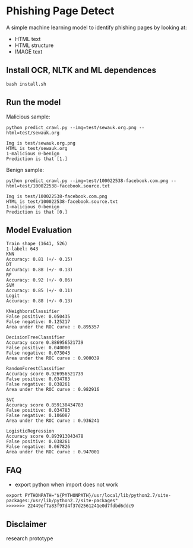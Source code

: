 # Phishing Page Detect

A simple machine learning model to identify phishing pages by looking at:

* HTML text
* HTML structure
* IMAGE text

## Install OCR, NLTK and ML dependences
```
bash install.sh
```

## Run the model

Malicious sample:
```
python predict_crawl.py --img=test/sewauk.org.png --html=test/sewauk.org

Img is test/sewauk.org.png
HTML is test/sewauk.org
1-malicious 0-benign
Prediction is that [1.]
```

Benign sample:
```
python predict_crawl.py --img=test/100022538-facebook.com.png --html=test/100022538-facebook.source.txt

Img is test/100022538-facebook.com.png
HTML is test/100022538-facebook.source.txt
1-malicious 0-benign
Prediction is that [0.]
```


## Model Evaluation
```
Train shape (1641, 526)
1-label: 643
KNN
Accuracy: 0.81 (+/- 0.15)
DT
Accuracy: 0.88 (+/- 0.13)
RF
Accuracy: 0.92 (+/- 0.06)
SVM
Accuracy: 0.85 (+/- 0.11)
Logit
Accuracy: 0.88 (+/- 0.13)

KNeighborsClassifier
False positive: 0.050435
False negative: 0.125217
Area under the ROC curve : 0.895357

DecisionTreeClassifier
Accuracy score 0.886956521739
False positive: 0.040000
False negative: 0.073043
Area under the ROC curve : 0.900039

RandomForestClassifier
Accuracy score 0.926956521739
False positive: 0.034783
False negative: 0.038261
Area under the ROC curve : 0.982916

SVC
Accuracy score 0.859130434783
False positive: 0.034783
False negative: 0.106087
Area under the ROC curve : 0.936241

LogisticRegression
Accuracy score 0.893913043478
False positive: 0.038261
False negative: 0.067826
Area under the ROC curve : 0.947001

```



## FAQ

- export python when import does not work
```
export PYTHONPATH="${PYTHONPATH}/usr/local/lib/python2.7/site-packages:/usr/lib/python2.7/site-packages"
>>>>>>> 22449ef7a83f97d4f37d2561241e0d7fdbd6ddc9
```

## Disclaimer

research prototype

